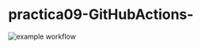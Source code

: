 # practica09-GitHubActions-

![example workflow](https://github.com/AlvearVanessa/practica09-GitHubActions/actions/workflows/ci-primer-wf.yml/badge.svg)

